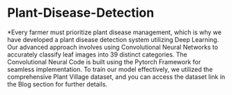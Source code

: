 # Plant-Disease-Detection
*Every farmer must prioritize plant disease management, which is why we have developed a plant disease detection system utilizing Deep Learning. Our advanced approach involves using Convolutional Neural Networks to accurately classify leaf images into 39 distinct categories. The Convolutional Neural Code is built using the Pytorch Framework for seamless implementation. To train our model effectively, we utilized the comprehensive Plant Village dataset, and you can access the dataset link in the Blog section for further details.



